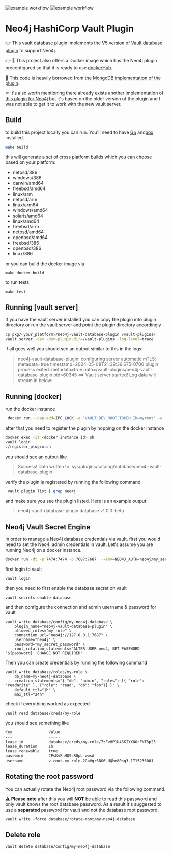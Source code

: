 ![example workflow](https://github.com/HomaiLabs/neo4j-vault-database-plugin/actions/workflows/build.yml/badge.svg)
![example workflow](https://github.com/HomaiLabs/neo4j-vault-database-plugin/actions/workflows/docker-build.yml/badge.svg)

# Neo4j HashiCorp Vault Plugin
<p>

:point_right: This vault database plugin implements the [V5 version of Vault database plugin](https://developer.hashicorp.com/vault/docs/secrets/databases/custom) to support Neo4j.<br>

:point_right: :whale: This project also offers a Docker image which has the Neo4j plugin preconfigured so that it is ready to use [dockerHub](https://hub.docker.com/r/homaidev/vaultneo4j). <br>

:loudspeaker: This code is heavily borrowed from the [MongoDB implementation of the plugin](https://github.com/hashicorp/vault/tree/main/plugins/database/mongodb).

:coffin: It's also worth mentioning there already exists another implementation of [this plugin for Neo4j](https://github.com/vivacitylabs/vault-plugin-database-neo4j) but it's based on the older version of the plugin and I was not able to get it to work with the new vault server.
</p>


## Build
to build this project locally you can run. You'll need to have [Go](https://go.dev/doc/install) and[gox](https://github.com/mitchellh/gox) installed.

```sh
make build
```
this will generate a set of cross platform builds which you can choose based on your platform:
- netbsd/386
- windows/386
- darwin/amd64
- freebsd/amd64
- linux/arm
- netbsd/arm
- linux/arm64
- windows/amd64
- solaris/amd64
- linux/amd64
- freebsd/arm
- netbsd/amd64
- openbsd/amd64
- freebsd/386
- openbsd/386
- linux/386

or you can build the docker image via
```
make docker-build
```

to run tests
```
make test
```

## Running [vault server]
If you have the vault server installed you can copy the plugin into plugin directory or run the vault server and point the plugin directory accordingly

```sh
cp pkg/<your_platform>/neo4j-vault-database-plugin /vault-plugins/
vault server -dev -dev-plugin-dir=/vault-plugins -log-level=trace
```
if all goes well you should see an output similar to this in the logs:


> neo4j-vault-database-plugin: configuring server automatic mTLS: metadata=true timestamp=2024-05-08T21:39:36.675-0700
> plugin process exited: metadata=true path=/vault-plugins/neo4j-vault-database-plugin pid=60345
> ==> Vault server started! Log data will stream in below:


## Running [docker]

run the docker instance
```sh
 docker run --cap-add=IPC_LOCK -e 'VAULT_DEV_ROOT_TOKEN_ID=myroot' -e 'VAULT_DEV_LISTEN_ADDRESS=127.0.0.1:8300' -p 8200:8200 homaidev/vaultneo4j
```

after that you need to register the plugin by hopping on the docker instance

```sh
docker exec -it <docker instance id> sh
vault login
./register_plugin.sh
```

you should see an output like

> Success! Data written to: sys/plugins/catalog/database/neo4j-vault-database-plugin

verify the plugin is registered by running the following command

```sh
 vault plugin list | grep neo4j
```
and make sure you see the plugin listed. Here is an example output:

> neo4j-vault-database-plugin          database    v1.0.0-beta

## Neo4j Vault Secret Engine
In order to manage a Neo4j database credentials via vault, first you would need to set the Neo4j admin credentials in vault.
Let's assume you are running Neo4j on a docker instance.

```sh
docker run -dt -p 7474:7474 -p 7687:7687  --env=NEO4J_AUTH=neo4j/my_secret_password neo4j
```

first login to vault
```sh
vault login
```

then you need to first enable the database secret on vault

```
vault secrets enable database
```

and then configure the connection and admin username & password for vault

```
vault write database/config/my-neo4j-database \
    plugin_name="neo4j-vault-database-plugin" \
    allowed_roles="my-role" \
    connection_url="neo4j://127.0.0.1:7687" \
    username="neo4j" \
    password="my_secret_password" \
    root_rotation_statements="ALTER USER neo4j SET PASSWORD '${password}' CHANGE NOT REQUIRED"
```    

Then you can create credentials by running the following command
```
vault write database/roles/my-role \
    db_name=my-neo4j-database \
    creation_statements='{ "db": "admin", "roles": [{ "role": "readWrite" }, {"role": "read", "db": "foo"}] }' \
    default_ttl="1h" \
    max_ttl="24h"  
```

check if everything worked as expected

```sh
vault read database/creds/my-role
```

you should see something like

```sh
Key                Value
---                -----
lease_id           database/creds/my-role/7zFvHP1U4SKIYX8OcFNT3p25
lease_duration     1h
lease_renewable    true
password           CPsKvFnHQ9sR8pL-wwsA
username           v-root-my-role-2GpVgz6BG6LUQhe80sg3-1715236001
```

## Rotating the root password

<p>You can actually rotate the Neo4j root password via the following command.</p>

:warning: **Please note** after this you will **NOT** be able to read this password and only vault knows the root database password. As a result it's suggested to use a **separated** password for vault and not the database root password.

```
vault write -force database/rotate-root/my-neo4j-database    
```

## Delete role
```sh
vault delete database/config/my-neo4j-database
```   